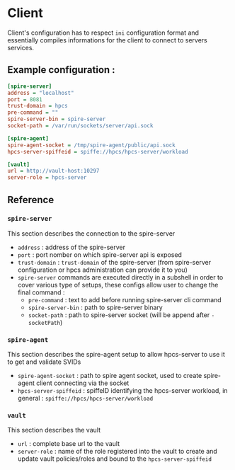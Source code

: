 # Client

Client's configuration has to respect `ini` configuration format and essentially compiles informations for the client to connect to servers services.

## Example configuration :

```ini
[spire-server]
address = "localhost"
port = 8081
trust-domain = hpcs
pre-command = ""
spire-server-bin = spire-server
socket-path = /var/run/sockets/server/api.sock

[spire-agent]
spire-agent-socket = /tmp/spire-agent/public/api.sock
hpcs-server-spiffeid = spiffe://hpcs/hpcs-server/workload

[vault]
url = http://vault-host:10297
server-role = hpcs-server
```

## Reference

### `spire-server`

This section describes the connection to the spire-server
- `address` : address of the spire-server
- `port` : port nomber on which spire-server api is exposed
- `trust-domain` : `trust-domain` of the spire-server (from spire-server configuration or hpcs administration can provide it to you)
- `spire-server` commands are executed directly in a subshell in order to cover various type of setups, these configs allow user to change the final command :
  - `pre-command` :  text to add before running spire-server cli command
  - `spire-server-bin` :  path to spire-server binary
  - `socket-path` :  path to spire-server socket (will be append after `-socketPath`)

### `spire-agent`

This section describes the spire-agent setup to allow hpcs-server to use it to get and validate SVIDs
- `spire-agent-socket` : path to spire agent socket, used to create spire-agent client connecting via the socket
- `hpcs-server-spiffeid` : spiffeID identifying the hpcs-server workload, in general : `spiffe://hpcs/hpcs-server/workload`

### `vault`

This section describes the vault
- `url` : complete base url to the vault
- `server-role` : name of the role registered into the vault to create and update vault policies/roles and bound to the `hpcs-server-spiffeid`
